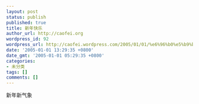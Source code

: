```yaml
---
layout: post
status: publish
published: true
title: 新年快乐
author_url: http://caofei.org
wordpress_id: 92
wordpress_url: http://caofei.wordpress.com/2005/01/01/%e6%96%b0%e5%b9%b4%e5%bf%ab%e4%b9%90
date: '2005-01-01 13:29:35 +0800'
date_gmt: '2005-01-01 05:29:35 +0800'
categories:
- 未分类
tags: []
comments: []
---
```

<div id="msgcns!66CD003054696B87!144" class="bvMsg">
<p>新年新气象</p>
</div>
